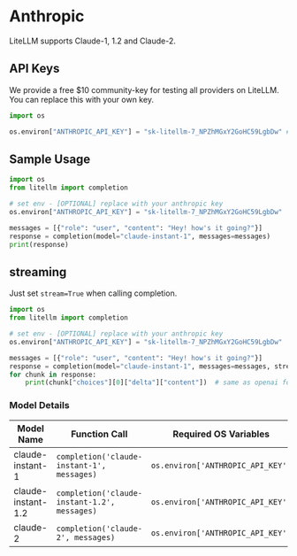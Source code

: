 # Anthropic
LiteLLM supports Claude-1, 1.2 and Claude-2.

## API Keys
We provide a free $10 community-key for testing all providers on LiteLLM. You can replace this with your own key. 

```python 
import os 

os.environ["ANTHROPIC_API_KEY"] = "sk-litellm-7_NPZhMGxY2GoHC59LgbDw" # [OPTIONAL] replace with your anthropic key
```

## Sample Usage

```python
import os
from litellm import completion 

# set env - [OPTIONAL] replace with your anthropic key
os.environ["ANTHROPIC_API_KEY"] = "sk-litellm-7_NPZhMGxY2GoHC59LgbDw" 

messages = [{"role": "user", "content": "Hey! how's it going?"}]
response = completion(model="claude-instant-1", messages=messages)
print(response)
```

## streaming 
Just set `stream=True` when calling completion.

```python
import os
from litellm import completion 

# set env - [OPTIONAL] replace with your anthropic key
os.environ["ANTHROPIC_API_KEY"] = "sk-litellm-7_NPZhMGxY2GoHC59LgbDw" 

messages = [{"role": "user", "content": "Hey! how's it going?"}]
response = completion(model="claude-instant-1", messages=messages, stream=True)
for chunk in response:
    print(chunk["choices"][0]["delta"]["content"])  # same as openai format
```


### Model Details

| Model Name       | Function Call                              | Required OS Variables                |
|------------------|--------------------------------------------|--------------------------------------|
| claude-instant-1  | `completion('claude-instant-1', messages)` | `os.environ['ANTHROPIC_API_KEY']`       |
| claude-instant-1.2  | `completion('claude-instant-1.2', messages)` | `os.environ['ANTHROPIC_API_KEY']`       |
| claude-2  | `completion('claude-2', messages)` | `os.environ['ANTHROPIC_API_KEY']`       |
